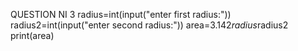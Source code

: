 QUESTION NI 3
radius=int(input("enter first radius:"))
radius2=int(input("enter second radius:"))
area=3.142*radius*radius2
print(area)
